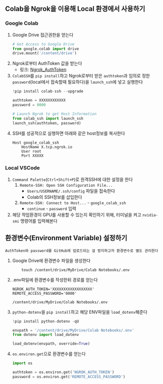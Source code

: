 ## Colab을 Ngrok을 이용해 Local 환경에서 사용하기
### Google Colab
1. Google Drive 접근권한을 얻는다
    ```python
    # Get Access to Google Drive
    from google.colab import drive
    drive.mount('/content/drive')
    ```
2. Ngrok로부터 AuthToken 값을 받는다
    - 링크: [Ngrok_AuthToken](https://dashboard.ngrok.com/get-started/your-authtoken)
3. `ColabSSH`를 `pip install`하고 Ngrok로부터 받은 `authtoken`과 임의로 정한 `password`(local에서 접속할때 필요하다)을 `launch_ssh`에 넣고 실행한다
    ```python
    !pip install colab-ssh --upgrade

    authtoken = XXXXXXXXXXXX
    password = 0000

    # Launch Ngrok to get Host Information
    from colab_ssh import launch_ssh
    launch_ssh(authtoken, password)
    ```
4. SSH를 성공적으로 실행하면 아래와 같은 host정보를 복사한다
    ```shell
    Host google_colab_ssh
        HostName X.tcp.ngrok.io
        User root
        Port XXXXX
    ```
### Local VSCode
1. `Command Palette`(`Ctrl+Shift+P`)로 원격SSH에 대한 설정을 한다
    1. `Remote-SSH: Open SSH Configuration File...`
        - `Users/USERNAME/.ssh/config` 파일을 접속한다
        - Colab의 SSH정보를 삽입한다
    2. `Remote-SSH: Connect to Host...` - `google_colab_ssh`
        - `continue` - `password` 입력
2. 해당 작업환경이 GPU를 사용할 수 있는지 확인하기 위해, 터미널을 켜고 `nvidia-smi` 명령어를 입력해본다

## 환경변수(Environment Variable) 설정하기
```
AuthToken와 password를 GitHub에 업로드되는 걸 방지하고자 환경변수로 별도 관리한다
```
1. Google Drive에 환경변수 파일을 생성한다
    ```shell
        touch /content/drive/MyDrive/Colab Notebooks/.env
    ```
2. .env파일에 환경변수를 작성한뒤 경로를 얻는다
    ```
    NGROK_AUTH_TOKEN='XXXXXXXXXXXXXXXXXX'
    REMOTE_ACCESS_PASSWORD='0000'
    ```
    ```shell
    /content/drive/MyDrive/Colab Notebooks/.env
    ```
3. `python-dotenv`을 `pip install`하고 해당 ENV파일을 `load_dotenv`해준다
    ```python
    !pip install python-dotenv -qU

    envpath = '/content/drive/MyDrive/Colab Notebooks/.env'
    from dotenv import load_dotenv

    load_dotenv(envpath, override=True)
    ```
4. `os.environ.get`으로 환경변수를 얻는다
    ```python
    import os

    authtoken = os.environ.get('NGROK_AUTH_TOKEN')
    password = os.environ.get('REMOTE_ACCESS_PASSWORD')
    ```